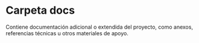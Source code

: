 # Carpeta docs

Contiene documentación adicional o extendida del proyecto, como anexos, referencias técnicas u otros materiales de apoyo.
